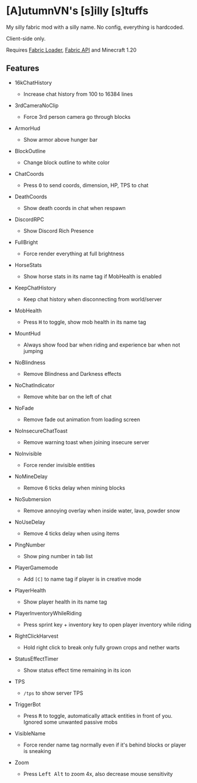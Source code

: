 # [A]utumnVN's [s]illy [s]tuffs

My silly fabric mod with a silly name. No config, everything is hardcoded.

Client-side only.

Requires [Fabric Loader](https://fabricmc.net/use/), [Fabric API](https://modrinth.com/mod/fabric-api) and Minecraft 1.20

## Features

- 16kChatHistory

    - Increase chat history from 100 to 16384 lines

- 3rdCameraNoClip

    - Force 3rd person camera go through blocks

- ArmorHud

    - Show armor above hunger bar

- BlockOutline

    - Change block outline to white color

- ChatCoords

    - Press <kbd>O</kbd> to send coords, dimension, HP, TPS to chat

- DeathCoords

    - Show death coords in chat when respawn

- DiscordRPC

    - Show Discord Rich Presence

- FullBright

    - Force render everything at full brightness

- HorseStats

    - Show horse stats in its name tag if MobHealth is enabled

- KeepChatHistory

    - Keep chat history when disconnecting from world/server

- MobHealth

    - Press <kbd>H</kbd> to toggle, show mob health in its name tag

- MountHud

    - Always show food bar when riding and experience bar when not jumping

- NoBlindness

    - Remove Blindness and Darkness effects

- NoChatIndicator

    - Remove white bar on the left of chat

- NoFade

    - Remove fade out animation from loading screen

- NoInsecureChatToast

    - Remove warning toast when joining insecure server

- NoInvisible

    - Force render invisible entities

- NoMineDelay

    - Remove 6 ticks delay when mining blocks

- NoSubmersion

    - Remove annoying overlay when inside water, lava, powder snow

- NoUseDelay

    - Remove 4 ticks delay when using items

- PingNumber

    - Show ping number in tab list

- PlayerGamemode

    - Add `[C]` to name tag if player is in creative mode

- PlayerHealth

    - Show player health in its name tag

- PlayerInventoryWhileRiding

    - Press sprint key + inventory key to open player inventory while riding

- RightClickHarvest

    - Hold right click to break only fully grown crops and nether warts

- StatusEffectTimer

    - Show status effect time remaining in its icon

- TPS

    - `/tps` to show server TPS

- TriggerBot

    - Press <kbd>R</kbd> to toggle, automatically attack entities in front of you. Ignored some unwanted passive mobs

- VisibleName

    - Force render name tag normally even if it's behind blocks or player is sneaking

- Zoom

    - Press <kbd>Left Alt</kbd> to zoom 4x, also decrease mouse sensitivity
